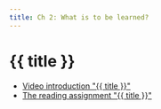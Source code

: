 ```yaml
---
title: Ch 2: What is to be learned?
---
```

# {{ title }}

- [Video introduction "{{ title }}"][ch2-video]
- [The reading assignment "{{ title }}"][ch2-reading]

[ch2-video]: https://eu.feedbackfruits.com/courses/activity-course/a7a9f488-1dcb-4137-9a4b-4fe781914a44
[ch2-reading]: https://eu.feedbackfruits.com/courses/activity-course/27fa14e4-7573-463b-b29a-8492eb72af41
